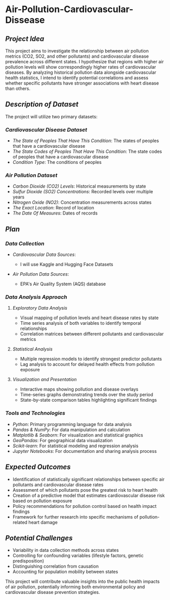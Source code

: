 # Air-Pollution-Cardiovascular-Dissease

## *Project Idea*

This project aims to investigate the relationship between air pollution metrics (CO2, SO2, and other pollutants) and cardiovascular disease prevalence across different states. I hypothesize that regions with higher air pollution levels will show correspondingly higher rates of cardiovascular diseases. By analyzing historical pollution data alongside cardiovascular health statistics, I intend to identify potential correlations and assess whether specific pollutants have stronger associations with heart disease than others.

## *Description of Dataset*
The project will utilize two primary datasets:

### *Cardiovascular Disease Dataset*
- *The State of Peoples That Have This Condition*: The states of peoples that have a cardiovascular disease
- *The State Codes of Peoples That Have This Condition*: The state codes of peoples that have a cardiovascular disease
- *Condition Type*: The conditions of peoples

### *Air Pollution Dataset*
- *Carbon Dioxide (CO2) Levels*: Historical measurements by state
- *Sulfur Dioxide (SO2) Concentrations*: Recorded levels over multiple years
- *Nitrogen Oxide (NO2)*: Concentration measurements across states
- *The Exact Location*: Record of location
- *The Date Of Measures*: Dates of records

## *Plan*
### *Data Collection*
- *Cardiovascular Data Sources*:
  - I will use Kaggle and Hugging Face Datasets

- *Air Pollution Data Sources*:
  - EPA's Air Quality System (AQS) database


### *Data Analysis Approach*

1. *Exploratory Data Analysis*
   - Visual mapping of pollution levels and heart disease rates by state
   - Time series analysis of both variables to identify temporal relationships
   - Correlation matrices between different pollutants and cardiovascular metrics

2. *Statistical Analysis*
   - Multiple regression models to identify strongest predictor pollutants
   - Lag analysis to account for delayed health effects from pollution exposure

3. *Visualization and Presentation*
   - Interactive maps showing pollution and disease overlays
   - Time-series graphs demonstrating trends over the study period
   - State-by-state comparison tables highlighting significant findings

### *Tools and Technologies*
- *Python*: Primary programming language for data analysis
- *Pandas & NumPy*: For data manipulation and calculation
- *Matplotlib & Seaborn*: For visualization and statistical graphics
- *GeoPandas*: For geographical data visualization
- *Scikit-learn*: For statistical modeling and regression analysis
- *Jupyter Notebooks*: For documentation and sharing analysis process

## *Expected Outcomes*
- Identification of statistically significant relationships between specific air pollutants and cardiovascular disease rates
- Assessment of which pollutants pose the greatest risk to heart health
- Creation of a predictive model that estimates cardiovascular disease risk based on pollution exposure
- Policy recommendations for pollution control based on health impact findings
- Framework for further research into specific mechanisms of pollution-related heart damage

## *Potential Challenges*
- Variability in data collection methods across states
- Controlling for confounding variables (lifestyle factors, genetic predisposition)
- Distinguishing correlation from causation
- Accounting for population mobility between states

This project will contribute valuable insights into the public health impacts of air pollution, potentially informing both environmental policy and cardiovascular disease prevention strategies.
